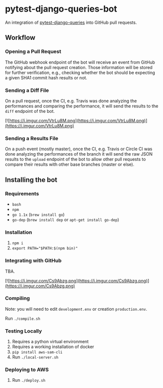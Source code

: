 # pytest-django-queries-bot
An integration of [pytest-django-queries](https://github.com/NyanKiyoshi/pytest-django-queries) into GitHub pull requests.

## Workflow
### Opening a Pull Request
The GitHub webhook endpoint of the bot will receive an event from GitHub notifying about the pull request creation. Those information will be stored for further verification, e.g., checking whether the bot should be expecting a given SHA1 commit hash results or not.

### Sending a Diff File
On a pull request, once the CI, e.g. Travis was done analyzing the performances and comparing the performance, it will send the results to the `diff` endpoint of the bot.

[![https://i.imgur.com/VtrLu8M.png](https://i.imgur.com/VtrLu8M.png)](https://i.imgur.com/VtrLu8M.png)

### Sending a Results File
On a push event (mostly master), once the CI, e.g. Travis or Circle CI was done analyzing the performances of the branch it will send the raw JSON results to the `upload` endpoint of the bot to allow other pull requests to compare their results with other base branches (master or else).

## Installing the bot
### Requirements
- `bash`
- `npm`
- `go 1.1x` (`brew install go`)
- `go-dep` (`brew install dep` or `apt-get install go-dep`)

### Installation
1. `npm i`
1. `export PATH="$PATH:$(npm bin)"`

### Integrating with GitHub
TBA.

[![https://i.imgur.com/Cs9Abzg.png](https://i.imgur.com/Cs9Abzg.png)](https://i.imgur.com/Cs9Abzg.png)

### Compiling
Note: you will need to edit `development.env` or creation `production.env`.

Run `./compile.sh`

### Testing Locally
1. Requires a python virtual environment
1. Requires a working installation of docker
1. `pip install aws-sam-cli`
1. Run `./local-server.sh`

### Deploying to AWS
1. Run `./deploy.sh`
